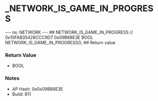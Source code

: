 # _NETWORK_IS_GAME_IN_PROGRESS

--- ns: NETWORK --- ## NETWORK_IS_GAME_IN_PROGRESS  // 0x10FAB35428CCC9D7 0x09B88E3E BOOL NETWORK_IS_GAME_IN_PROGRESS();   ## Return value

### Return Value
* BOOL

### Notes
* AP Hash: 0x0x09B88E3E
* Build: 811

